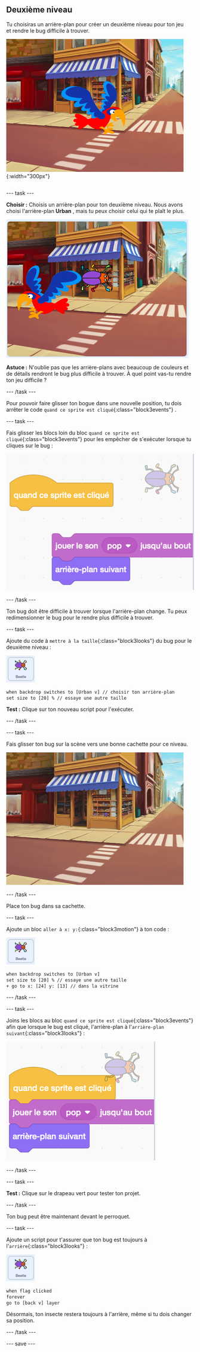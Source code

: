 ## Deuxième niveau

<div style="display: flex; flex-wrap: wrap">
<div style="flex-basis: 200px; flex-grow: 1; margin-right: 15px;">
Tu choisiras un arrière-plan pour créer un deuxième niveau pour ton jeu et rendre le bug difficile à trouver. 
</div>
<div>

![Une scène de rue avec un bug caché.](images/second-level.png){:width="300px"}

</div>
</div>

--- task ---

**Choisir :** Choisis un arrière-plan pour ton deuxième niveau. Nous avons choisi l'arrière-plan **Urban** , mais tu peux choisir celui qui te plaît le plus.

![](images/insert-urban-backdrop.png)

**Astuce :** N'oublie pas que les arrière-plans avec beaucoup de couleurs et de détails rendront le bug plus difficile à trouver. À quel point vas-tu rendre ton jeu difficile ?

--- /task ---

Pour pouvoir faire glisser ton bogue dans une nouvelle position, tu dois arrêter le code `quand ce sprite est cliqué`{:class="block3events"} .

--- task ---

Fais glisser les blocs loin du bloc `quand ce sprite est cliqué`{:class="block3events"} pour les empêcher de s'exécuter lorsque tu cliques sur le bug :

![](images/breaking-script.png)

--- /task ---

Ton bug doit être difficile à trouver lorsque l'arrière-plan change. Tu peux redimensionner le bug pour le rendre plus difficile à trouver.

--- task ---

Ajoute du code à `mettre à la taille`{:class="block3looks"} du bug pour le deuxième niveau :

![Le sprite bug.](images/bug-sprite.png)

```blocks3
when backdrop switches to [Urban v] // choisir ton arrière-plan
set size to [20] % // essaye une autre taille
```

**Test :** Clique sur ton nouveau script pour l'exécuter.

--- /task ---

--- task ---

Fais glisser ton bug sur la scène vers une bonne cachette pour ce niveau.

![Le bug caché dans la vitrine au milieu de l'arrière-plan.](images/hidden-urban-backdrop.png)

--- /task ---

Place ton bug dans sa cachette.

--- task ---

Ajoute un bloc `aller à x: y:`{:class="block3motion"} à ton code :

![Le sprite bug.](images/bug-sprite.png)

```blocks3
when backdrop switches to [Urban v]
set size to [20] % // essaye une autre taille
+ go to x: [24] y: [13] // dans la vitrine
```

--- /task ---

--- task ---

Joins les blocs au bloc `quand ce sprite est cliqué`{:class="block3events"} afin que lorsque le bug est cliqué, l'arrière-plan à l'`arrière-plan suivant`{:class="block3looks"} :

![](images/fixed-script.png)

--- /task ---

--- task ---

**Test :** Clique sur le drapeau vert pour tester ton projet.

--- /task ---

Ton bug peut être maintenant devant le perroquet.

--- task ---

Ajoute un script pour t'assurer que ton bug est toujours à l'`arrière`{:class="block3looks"} :

![Le sprite bug.](images/bug-sprite.png)

```blocks3
when flag clicked
forever
go to [back v] layer
```

Désormais, ton insecte restera toujours à l'arrière, même si tu dois changer sa position.

--- /task ---

--- save ---
